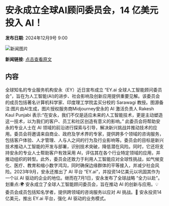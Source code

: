 # 安永成立全球AI顾问委员会，14 亿美元投入 AI！

**发布日期**: 2024年12月9号 9:00

![新闻图片](https://pic.chinaz.com/picmap/202311231137391057_3.jpg)

**新闻链接**: [点击查看原文](https://www.aibase.com/zh/news/13792)

## 内容

全球知名的专业服务机构安永（EY）近日宣布成立 “EY.ai 全球人工智能顾问委员会”，旨在为人工智能(AI)的进步、社会影响及创新应用提供重要见解。该委员会的成员包括著名计算机科学家、印度理工学院孟买分校的 Sarawagi 教授。图源备注:图片由AI生成，图片授权服务商Midjourney安永的 AI 激活负责人 Rakesh Kaul Punjabi 表示:“在安永，我们不仅是适应未来的人工智能技术，更是主动塑造这一技术，以为我们的客户、员工和社区创造有意义的影响。” 此委员会将帮助安永的专业人士在 AI 领域的前沿进行探索与引导，解决新兴挑战并推动技术的应用。委员会将邀请来自商业、政府及学术界的专家，提供跨多个领域的咨询服务，包括客户体验、人才管理、人与人之间的行为及行业影响等。委员会的目标是新兴技术推动人工智能的开发与部署，识别技术突破，降低潜在风险。同时，它还将支持安永的专业人士帮助客户有效采用 AI，评估其在各个行业特定领域的应用，并推动组织的转型。此外，委员会还致力于利用人工智能应对全球性挑战，如气候变化、医疗、教育和缩小数字鸿沟，同时确保边缘群体的平等接入，并减少社会风险。2023年9月，安永还推出了 AI 平台 “EY.ai”，并投资14亿美元以巩固其作为一个以 AI 驱动的企业的地位。继而在7月1日，安永发布了全球战略 “全力以赴”。划重点:🌍 安永成立了全球人工智能顾问委员会，旨在推动 AI 的创新与应用。💡 委员会成员包括知名学者，提供跨领域的咨询服务以应对 AI 挑战。🚀 安永投资14亿美元，推出 EY.ai 平台，强化 AI 驱动的业务模式。
